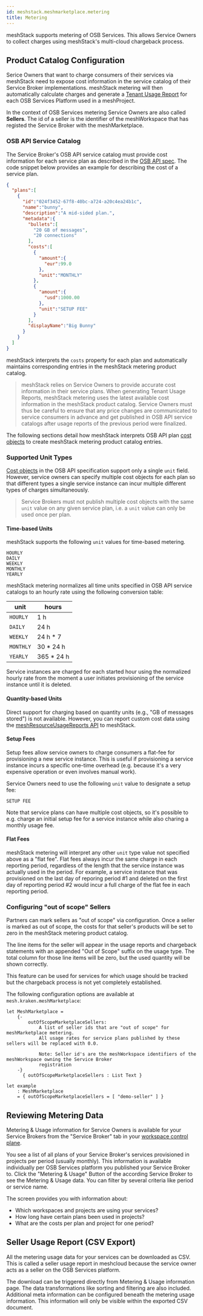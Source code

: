 ```yaml
---
id: meshstack.meshmarketplace.metering
title: Metering
---
```


meshStack supports metering of OSB Services. This allows Service Owners to collect charges using
meshStack's multi-cloud chargeback process.

## Product Catalog Configuration

Serice Owners that want to charge consumers of their services via meshStack need to expose cost information
in the service catalog of their Service Broker implementations. meshStack metering will then automatically calculate charges
and generate a [Tenant Usage Report](/new-concept-cost-management) for each OSB Services Platform used in a meshProject.

In the context of OSB Services metering Service Owners are also called **Sellers**. The id of a seller is the
identifier of the meshWorkspace that has registed the Service Broker with the meshMarketplace.

### OSB API Service Catalog

The Service Broker's OSB API service catalog must provide cost information for each service plan as described in the [OSB API spec](https://github.com/openservicebrokerapi/servicebroker/blob/v2.15/profile.md#service-metadata). The code snippet below provides an example for describing
the cost of a service plan.

```json
{
  "plans":[
    {
      "id":"024f3452-67f8-40bc-a724-a20c4ea24b1c",
      "name":"bunny",
      "description":"A mid-sided plan.",
      "metadata":{
        "bullets":[
          "20 GB of messages",
          "20 connections"
        ],
        "costs":[
          {
            "amount":{
              "eur":99.0
            },
            "unit":"MONTHLY"
          },
          {
            "amount":{
              "usd":1000.00
            },
            "unit":"SETUP FEE"
          }
        ],
        "displayName":"Big Bunny"
      }
    }
  ]
}
```

meshStack interprets the `costs` property for each plan and automatically maintains corresponding entries in the
meshStack metering product catalog.

> meshStack relies on Service Owners to provide accurate cost information in their service plans. When generating
> Tenant Usage Reports, meshStack metering uses the latest available cost information in the meshStack product catalog.
> Service Owners must thus be careful to ensure that any price changes are communicated to service consumers in advance
> and get published in OSB API service catalogs after usage reports of the previous period were finalized.

The following sections detail how meshStack interprets OSB API plan [cost objects](https://github.com/openservicebrokerapi/servicebroker/blob/v2.15/profile.md#cost-object) to create meshStack metering product catalog entries.

### Supported Unit Types

[Cost objects](https://github.com/openservicebrokerapi/servicebroker/blob/v2.15/profile.md#cost-object) in the OSB API specification support only a single `unit` field. However, service owners can specify multiple cost objects
for each plan so that different types a single service instance can incur multiple different types of charges simultaneously.

> Service Brokers must not publish multiple cost objects with the same `unit` value on any given service plan, i.e. a `unit` value can only be used once per plan.

#### Time-based Units

meshStack supports the following `unit` values for time-based metering.

```text
HOURLY
DAILY
WEEKLY
MONTHLY
YEARLY
```

meshStack metering normalizes all time units specified in OSB API service catalogs to an hourly rate using the
following conversion table:

| unit      | hours      |
| --------- | ---------- |
| `HOURLY`  | 1 h        |
| `DAILY`   | 24 h       |
| `WEEKLY`  | 24 h * 7   |
| `MONTHLY` | 30 * 24 h  |
| `YEARLY`  | 365 * 24 h |

Service instances are charged for each started hour using the normalized hourly rate from the moment a user initiates provisioning of the service instance until it is deleted.

#### Quantity-based Units

Direct support for charging based on quantity units (e.g., "GB of messages stored") is not available. However, you can report custom cost data using the [meshResourceUsageReports API](pathname:///billing-api/index.html#_put_meshresourceusagereports) to meshStack.

#### Setup Fees

Setup fees allow service owners to charge consumers a flat-fee for provisioning a new service instance. This is useful
if provisioning a service instance incurs a specific one-time overhead (e.g. because it's a very expensive operation or even involves manual work).

Service Owners need to use the following `unit` value to designate a setup fee:

```text
SETUP FEE
```

Note that service plans can have multiple cost objects, so it's possible to e.g. charge an initial setup fee for a
service instance while also charing a monthly usage fee.

#### Flat Fees

meshStack metering will interpret any other `unit` type value not specified above as a "flat fee".
Flat fees always incur the same charge in each reporting period, regardless of the length that the service instance
was actually used in the period. For example, a service instance that was provisioned on the last day of reporing period #1
and deleted on the first day of reporting period #2 would incur a full charge of the flat fee in each reporting period.

### Configuring "out of scope" Sellers

Partners can mark sellers as "out of scope" via configuration. Once a seller is marked as out of scope,
the costs for that seller's products will be set to zero in the meshStack metering product catalog.

The line items for the seller will appear in the usage reports and chargeback statements with an appended "Out of Scope" suffix on the usage type. The total column for those line items will be zero, but the used quantity will be shown correctly.

This feature can be used for services for which usage should be tracked but the chargeback process is not yet completely established.


The following configuration options are available at `mesh.kraken.meshMarketplace`:
<!--DOCUSAURUS_CODE_TABS-->
<!--Dhall Type-->
```dhall
let MeshMarketplace =
    {-
        outOfScopeMarketplaceSellers:
            A list of seller ids that are "out of scope" for meshMarketplace metering.
            All usage rates for service plans published by these sellers will be replaced with 0.0.

            Note: Seller id's are the meshWorkspace identifiers of the meshWorkspace owning the Service Broker
            registration
    -}
      { outOfScopeMarketplaceSellers : List Text }
```
<!--Example-->
```dhall
let example
    : MeshMarketplace
    = { outOfScopeMarketplaceSellers = [ "demo-seller" ] }
```

## Reviewing Metering Data

Metering & Usage information for Service Owners is available for your Service Brokers from the "Service Broker" tab in your [workspace control plane](/new-concept-workspace#managing-your-meshworkspace).

You see a list of all plans of your Service Broker's services provisioned in projects per period (usually monthly). This information is available individually per OSB Services platform you published your Service Broker to. Click the "Metering & Usage" Button of the according Service Broker to see the Metering & Usage data. You can filter by several criteria like period or service name.

The screen provides you with information about:

- Which workspaces and projects are using your services?
- How long have certain plans been used in projects?
- What are the costs per plan and project for one period?

## Seller Usage Report (CSV Export)

All the metering usage data for your services can be downloaded as CSV. This is called a seller usage report in meshcloud because the service owner acts as a seller on the OSB Services platform.

The download can be triggered directly from Metering & Usage information page. The data transformations like sorting and filtering are also included. Additional meta information can be configured beneath the metering usage information. This information will only be visible within the exported CSV document.
